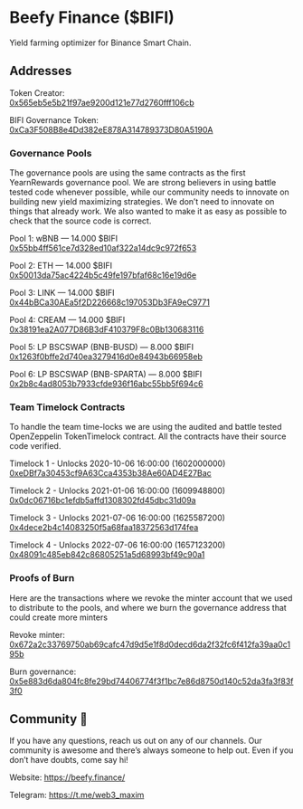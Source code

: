 # Beefy Finance ($BIFI)

Yield farming optimizer for Binance Smart Chain.

## Addresses  

Token Creator:  
[0x565eb5e5b21f97ae9200d121e77d2760fff106cb](https://bscscan.com/address/0x565eb5e5b21f97ae9200d121e77d2760fff106cb)

BIFI Governance Token:  
[0xCa3F508B8e4Dd382eE878A314789373D80A5190A](https://bscscan.com/address/0xCa3F508B8e4Dd382eE878A314789373D80A5190A)

### Governance Pools

The governance pools are using the same contracts as the first YearnRewards governance pool. We are strong believers in using battle tested code whenever possible, while our community needs to innovate on building new yield maximizing strategies. We don’t need to innovate on things that already work. We also wanted to make it as easy as possible to check that the source code is correct.

Pool 1: wBNB — 14.000 $BIFI  
[0x55bb4ff561ce7d328ed10af322a14dc9c972f653](https://bscscan.com/address/0x55bb4ff561ce7d328ed10af322a14dc9c972f653)

Pool 2: ETH — 14.000 $BIFI  
[0x50013da75ac4224b5c49fe197bfaf68c16e19d6e](https://bscscan.com/address/0x50013da75ac4224b5c49fe197bfaf68c16e19d6e)

Pool 3: LINK — 14.000 $BIFI  
[0x44bBCa30AEa5f2D226668c197053Db3FA9eC9771](https://bscscan.com/address/0x44bBCa30AEa5f2D226668c197053Db3FA9eC9771)

Pool 4: CREAM — 14.000 $BIFI  
[0x38191ea2A077D86B3dF410379F8c0Bb130683116](https://bscscan.com/address/0x38191ea2A077D86B3dF410379F8c0Bb130683116)

Pool 5: LP BSCSWAP (BNB-BUSD) — 8.000 $BIFI  
[0x1263f0bffe2d740ea3279416d0e84943b66958eb](https://bscscan.com/address/0x1263f0bffe2d740ea3279416d0e84943b66958eb)

Pool 6: LP BSCSWAP (BNB-SPARTA) — 8.000 $BIFI  
[0x2b8c4ad8053b7933cfde936f16abc55bb5f694c6](https://bscscan.com/address/0x2b8c4ad8053b7933cfde936f16abc55bb5f694c6)


### Team Timelock Contracts

To handle the team time-locks we are using the audited and battle tested OpenZeppelin TokenTimelock contract. All the contracts have their source code verified.

Timelock 1 - Unlocks 2020-10-06 16:00:00 (1602000000)  
[0xeDBf7a30453cf9A63Cca4353b38Ae60AD4E27Bac](https://bscscan.com/address/0xeDBf7a30453cf9A63Cca4353b38Ae60AD4E27Bac)

Timelock 2 - Unlocks 2021-01-06 16:00:00 (1609948800)  
[0x0dc06716bc1efdb5affd1308302fd45dbc31d09a](https://bscscan.com/address/0x0dc06716bc1efdb5affd1308302fd45dbc31d09a)

Timelock 3 - Unlocks 2021-07-06 16:00:00 (1625587200)  
[0x4dece2b4c14083250f5a68faa18372563d174fea](https://bscscan.com/address/0x4dece2b4c14083250f5a68faa18372563d174fea)

Timelock 4 - Unlocks 2022-07-06 16:00:00 (1657123200)  
[0x48091c485eb842c86805251a5d68993bf49c90a1](https://bscscan.com/address/0x48091c485eb842c86805251a5d68993bf49c90a1)


### Proofs of Burn

Here are the transactions where we revoke the minter account that we used to distribute to the pools, and where we burn the governance address that could create more minters

Revoke minter: [0x672a2c33769750ab69cafc47d9d5e1f8d0decd6da2f32fc6f412fa39aa0c195b](https://bscscan.com/tx/0x672a2c33769750ab69cafc47d9d5e1f8d0decd6da2f32fc6f412fa39aa0c195b)

Burn governance: [0x5e883d6da804fc8fe29bd74406774f3f1bc7e86d8750d140c52da3fa3f83f3f0](https://bscscan.com/tx/0x5e883d6da804fc8fe29bd74406774f3f1bc7e86d8750d140c52da3fa3f83f3f0)


## Community 🐄

If you have any questions, reach us out on any of our channels. Our community is awesome and there’s always someone to help out. Even if you don’t have doubts, come say hi!


Website: https://beefy.finance/


Telegram: https://t.me/web3_maxim 
